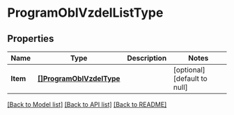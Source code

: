 # ProgramOblVzdelListType

## Properties
Name | Type | Description | Notes
------------ | ------------- | ------------- | -------------
**Item** | [**[]ProgramOblVzdelType**](programOblVzdelType.md) |  | [optional] [default to null]

[[Back to Model list]](../README.md#documentation-for-models) [[Back to API list]](../README.md#documentation-for-api-endpoints) [[Back to README]](../README.md)

